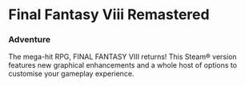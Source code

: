 # Final Fantasy Viii  Remastered

### Adventure

The mega-hit RPG, FINAL FANTASY VIII returns! This Steam® version features new graphical enhancements and a whole host of options to customise your gameplay experience.